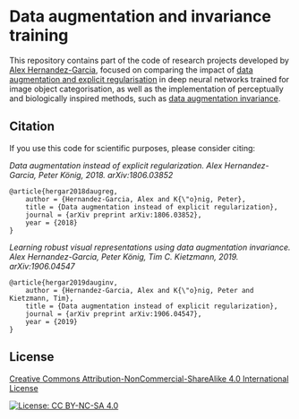 # Data augmentation and invariance training

This repository contains part of the code of research projects developed by [Alex Hernandez-Garcia](https://alexhernandezgarcia.github.io/), focused on comparing the impact of [data augmentation and explicit regularisation](https://arxiv.org/abs/1806.03852) in deep neural networks trained for image object categorisation, as well as the implementation of perceptually and biologically inspired methods, such as [data augmentation invariance](https://arxiv.org/abs/1906.04547).

## Citation

If you use this code for scientific purposes, please consider citing:

*Data augmentation instead of explicit regularization. Alex Hernandez-Garcia, Peter König, 2018. arXiv:1806.03852*

	@article{hergar2018daugreg,
		author = {Hernandez-Garcia, Alex and K{\"o}nig, Peter},
		title = {Data augmentation instead of explicit regularization},
        journal = {arXiv preprint arXiv:1806.03852},
		year = {2018}
	}

*Learning robust visual representations using data augmentation invariance. Alex Hernandez-Garcia, Peter König, Tim C. Kietzmann, 2019. arXiv:1906.04547*

	@article{hergar2019dauginv,
		author = {Hernandez-Garcia, Alex and K{\"o}nig, Peter and Kietzmann, Tim},
		title = {Data augmentation instead of explicit regularization},
        journal = {arXiv preprint arXiv:1906.04547},
		year = {2019}
	}

## License

[Creative Commons Attribution-NonCommercial-ShareAlike 4.0 International License](https://creativecommons.org/licenses/by-nc-sa/4.0/)

[![License: CC BY-NC-SA 4.0](https://licensebuttons.net/l/by-nc-sa/4.0/80x15.png)](https://creativecommons.org/licenses/by-nc-sa/4.0/)
